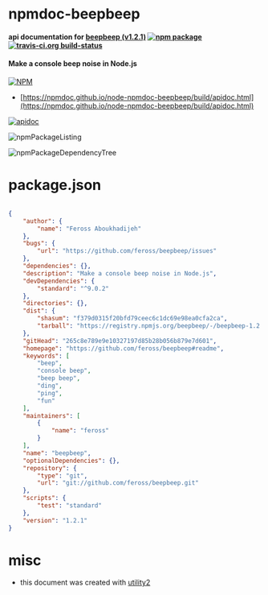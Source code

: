 # npmdoc-beepbeep

#### api documentation for  [beepbeep (v1.2.1)](https://github.com/feross/beepbeep#readme)  [![npm package](https://img.shields.io/npm/v/npmdoc-beepbeep.svg?style=flat-square)](https://www.npmjs.org/package/npmdoc-beepbeep) [![travis-ci.org build-status](https://api.travis-ci.org/npmdoc/node-npmdoc-beepbeep.svg)](https://travis-ci.org/npmdoc/node-npmdoc-beepbeep)

#### Make a console beep noise in Node.js

[![NPM](https://nodei.co/npm/beepbeep.png?downloads=true&downloadRank=true&stars=true)](https://www.npmjs.com/package/beepbeep)

- [https://npmdoc.github.io/node-npmdoc-beepbeep/build/apidoc.html](https://npmdoc.github.io/node-npmdoc-beepbeep/build/apidoc.html)

[![apidoc](https://npmdoc.github.io/node-npmdoc-beepbeep/build/screenCapture.buildCi.browser.%252Ftmp%252Fbuild%252Fapidoc.html.png)](https://npmdoc.github.io/node-npmdoc-beepbeep/build/apidoc.html)

![npmPackageListing](https://npmdoc.github.io/node-npmdoc-beepbeep/build/screenCapture.npmPackageListing.svg)

![npmPackageDependencyTree](https://npmdoc.github.io/node-npmdoc-beepbeep/build/screenCapture.npmPackageDependencyTree.svg)



# package.json

```json

{
    "author": {
        "name": "Feross Aboukhadijeh"
    },
    "bugs": {
        "url": "https://github.com/feross/beepbeep/issues"
    },
    "dependencies": {},
    "description": "Make a console beep noise in Node.js",
    "devDependencies": {
        "standard": "^9.0.2"
    },
    "directories": {},
    "dist": {
        "shasum": "f379d0315f20bfd79ceec6c1dc69e98ea0cfa2ca",
        "tarball": "https://registry.npmjs.org/beepbeep/-/beepbeep-1.2.1.tgz"
    },
    "gitHead": "265c8e789e9e10327197d85b28b056b879e7d601",
    "homepage": "https://github.com/feross/beepbeep#readme",
    "keywords": [
        "beep",
        "console beep",
        "beep beep",
        "ding",
        "ping",
        "fun"
    ],
    "maintainers": [
        {
            "name": "feross"
        }
    ],
    "name": "beepbeep",
    "optionalDependencies": {},
    "repository": {
        "type": "git",
        "url": "git://github.com/feross/beepbeep.git"
    },
    "scripts": {
        "test": "standard"
    },
    "version": "1.2.1"
}
```



# misc
- this document was created with [utility2](https://github.com/kaizhu256/node-utility2)
